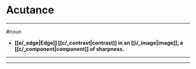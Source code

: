 # Acutance
---
#noun
- **[[e/_edge|Edge]] [[c/_contrast|contrast]] in an [[i/_image|image]]; a [[c/_component|component]] of sharpness.**
---
---
